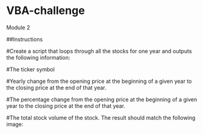 # VBA-challenge
Module 2 


##Instructions

#Create a script that loops through all the stocks for one year and outputs the following information:

#The ticker symbol

#Yearly change from the opening price at the beginning of a given year to the closing price at the end of that year.

#The percentage change from the opening price at the beginning of a given year to the closing price at the end of that year.

#The total stock volume of the stock. The result should match the following image:
